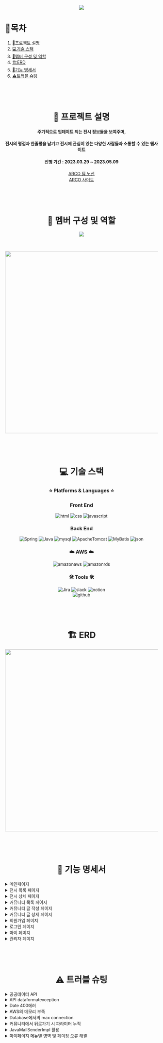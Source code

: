 <div align="center">

<img src="https://i.imgur.com/PdXRRbb.png">

<div align="left">
  
# 📌목차

1. [📄프로젝트 설명](#-프로젝트-설명)
2. [💻기술 스택](#-기술-스택)
3. [👥멤버 구성 및 역할](#-멤버-구성-및-역할)
4. [🏗️ERD](#%EF%B8%8F-erd)
5. [💬기능 명세서](#-기능-명세서)
6. [⚠️트러블 슈팅](#%EF%B8%8F-트러블-슈팅)
  
</div>
<br>
<br>
<br>

# 📄 프로젝트 설명

#### 주기적으로 업데이트 되는 전시 정보들을 보여주며,<br>
#### 전시의 평점과 한줄평을 남기고 전시에 관심이 있는 다양한 사람들과 소통할 수 있는 웹사이트 <br>
#### 진행 기간 : 2023.03.29 ~ 2023.05.09

[ARCO 팀 노션](https://www.notion.so/ARCO-cf3fb9406b27433189c14aba503970c5)<br>
[ARCO 사이트](https://arco.today/)
  
<br><br><br>

# 👥 멤버 구성 및 역할

<a href="https://github.com/rhdmswl/ARCOProject/graphs/contributors">
  <img src="https://contrib.rocks/image?repo=rhdmswl/ARCOProject" />
</a>

<br><br>
<img src="https://i.imgur.com/cf5j6rw.png" width="600">
  
<br><br><br>

# 💻 기술 스택

### ⭐ Platforms & Languages ⭐

### Front End

![html](https://img.shields.io/badge/HTML5-E34F26?style=for-the-badge&logo=HTML5&logoColor=white)
![css](https://img.shields.io/badge/CSS3-1572B6?style=for-the-badge&logo=CSS3&logoColor=white)
![javascript](https://img.shields.io/badge/JavaScript-F7DF1E?style=for-the-badge&logo=JavaScript&logoColor=white)

### Back End
![Spring](https://img.shields.io/badge/Spring-6DB33F?style=for-the-badge&logo=Spring&logoColor=white)
![Java](https://img.shields.io/badge/Java-007396?style=for-the-badge&logo=Java&logoColor=white)
![mysql](https://img.shields.io/badge/MySQL-4479A1?style=for-the-badge&logo=MySQL&logoColor=white)
![ApacheTomcat](https://img.shields.io/badge/ApacheTomcat-F8DC75?style=for-the-badge&logo=ApacheTomcat&logoColor=white)
![MyBatis](https://img.shields.io/badge/MyBatis-000000?style=for-the-badge&logo=MyBatis&logoColor=white)
![json](https://img.shields.io/badge/json-000000?style=for-the-badge&logo=json&logoColor=white)

### ☁️ AWS ☁️

![amazonaws](https://img.shields.io/badge/amazonaws-232F3E?style=for-the-badge&logo=amazonaws&4a154b=white)
![amazonrds](https://img.shields.io/badge/amazonrds-527FFF?style=for-the-badge&logo=amazonrds&4a154b=white)

### 🛠️ Tools 🛠️

![Jira](https://img.shields.io/badge/Jira-0052CC?style=for-the-badge&logo=Jira&logoColor=white)
![slack](https://img.shields.io/badge/slack-4a154b?style=for-the-badge&logo=slack&4a154b=white)
![notion](https://img.shields.io/badge/Notion-000000?style=for-the-badge&logo=Notion&4a154b=white)  
![github](https://img.shields.io/badge/GitHub-181717?style=for-the-badge&logo=GitHub&181717=white)

<br><br><br>
  
# 🏗️ ERD
  
<img src="https://i.imgur.com/SBAB9f9.png" width="600">

<br><br><br>
  
# 💬 기능 명세서

<div align="left">
  
<details>
<summary> 메인페이지 </summary>
<div markdown="1">

- 상단바
    - 네비게이션을 통해 해당 페이지로 이동 또는 로그인/로그아웃을 할 수 있음
        - 마이 페이지
        - 로그인/로그아웃
        - 회원 가입
- 헤더
    - 로고 클릭 시 메인 페이지로 이동
    - 메뉴 클릭 시 해당 페이지로 이동
        - 전시 목록
        - 커뮤니티
        - 어바웃
- 추천 순으로 정렬된 전시 목록 슬라이드 형태로 조회 가능
    - 전시 포스터 클릭 시 해당 전시 상세 페이지로 이동
- ARCO 소개와 커뮤니티의 BEST 게시판 리스트 조회 가능
    - 더보기 클릭 시 해당 페이지로 이동
- 최신순으로 정렬 된 전시 목록 조회 가능
    - 전시 포스터 클릭 시 해당 전시 상세 페이지로 이동

</div>
</details>

<details>
<summary> 전시 목록 페이지 </summary>
<div markdown="1">

- 종료일순으로 정렬된 전시 목록 조회 가능
    - 전시 포스터 클릭 시 해당 전시 상세 페이지로 이동
    - 종료일순, 별점순, 조회순으로 정렬 방식 변경 가능
- 제목과 날짜로 전시 검색 가능
- 매주 월요일 전시 API 4:00 AM 자동 업데이트

</div>
</details>
  
<details>
<summary> 전시 상세 페이지 </summary>
<div markdown="1">

- 전시 정보 조회 가능
    - 유저가 등록한 평균 별점 조회 가능
    - 티켓 예매 버튼 클릭 시 예매 사이트로 이동
    - 찜하기 버튼 클릭 시 모달창으로 마이 페이지 이동하며 마이 페이지의 찜 캘린더에 전시 일정 등록
- 전시장 위치 조회
    - 전시장 위치 길 찾기 조회 가능
    - 전시장 근처 주차장, 음식점, 카페 조회 가능
    - 주차장, 음식점, 카페 클릭 시 해당 장소의 지도 링크로 이동
- 한줄평
    - 별점과 함께 50자 이내의 한줄평 작성 가능
    - 로그인하지 않은 유저는 작성할 수 없음
    - 작성자 본인만 한줄평 수정, 삭제 가능
  
</div>
</details>
  
<details>
<summary> 커뮤니티 목록 페이지 </summary>
<div markdown="1">

- BEST, 자유, 전시, 정보 게시판 버튼 클릭 시 해당 게시판으로 이동
- 제목, 작성자, 내용으로 게시판 별 게시글 검색 가능
- 게시글 클릭 시 해당 글 상세 페이지로 이동
- BEST 게시판은 추천수 10개 이상의 글만 조회할 수 있으며 글 작성 불가능
- 글 작성 페이지로 이동 가능
    - 로그인하지 않은 사용자는 글 작성할 수 없음
  
</div>
</details>

<details>
<summary> 커뮤니티 글 작성 페이지 </summary>
<div markdown="1">

- 유저가 글을 작성할 게시판을 선택할 수 있으며 작성 버튼을 누른 게시판 위치가 디폴트로 설정되어 있음
- 유저의 닉네임은 고정 값으로 들어 있으며 글 작성 창에서 변경 불가능
- 목록 버튼을 클릭하면 커뮤니티 목록 페이지로 이동
  
</div>
</details>
  
<details>
<summary> 커뮤니티 글 상세 페이지 </summary>
<div markdown="1">

- 게시글
    - 로그인 하지 않은 유저는 게시글과 댓글 조회만 가능
    - 게시글 작성자 본인만 수정, 삭제 가능
        - 작성자 본인에게만 수정, 삭제 버튼 활성화
    - 게시글 하단의 추천 버튼 클릭 시 추천 수 증가하며 재클릭 시 추천 취소 되며 추천 수 감소
- 댓글
    - 댓글 작성 시 유저의 닉네임은 고정 값으로 들어 있으며 댓글 작성란에서 변경 불가능
    - 댓글 작성자 본인만 수정, 삭제 가능
        - 작성자 본인에게만 수정, 삭제 버튼 활성화
  
</div>
</details>
  
<details>
<summary> 회원가입 페이지 </summary>
<div markdown="1">

- 회원가입
    - 헤더의 Sign up 버튼 클릭시 개인 정보 처리 방침에 동의 체크 후 회원 가입 버튼 활성화 되어 페이지 이동 가능
    - 정해진 형식에 맞게 기입해야 회원가입 가능
        - 아이디
            - 4자 이상 10자 이하의 영문 대소문자와 숫자 조합이어야 한다.
            - admin으로 시작하는 아이디와 중복된 아이디는 사용 불가능
            - 공백을 포함할 수 없고 한글 사용 불가능
        - 비밀번호
            - 8자 이상 18자 이하의 영어 소문자/숫자/특수문자 조합이어야 한다.
            - 비밀 번호와 비밀 번호 확인이 일치해야 한다.
        - 닉네임
            - 숫자만 입력하거나 공백을 포함한 닉네임은 사용 불가능
            - 2자 이상 10자 이하의 영문, 한글, 숫자 조합이어야 한다.
            - 관리자 혹은 admin으로 시작하는 닉네임, 중복된 닉네임은 사용 불가능
        - 이메일
            - 이메일 주소는  @기호를 포함해야하며, @기준으로 왼쪽은 영문 대/소문자, 숫자, 특수문자(., _, %, +, -)로 이루어져야 하며, 
              오른쪽은 도메인 주소가 오며, '.(점)'으로 구분된 문자열로 이루어져야한다.
            - 입력한 이메일로 인증 번호가 발송 되며 올바른 인증 번호를 입력해야만 유효성 검사 통과 가능
        - 핸드폰 번호 : 공백을 포함할 수 없고, 10자 또는 11자의 숫자로만 이루어져야한다.
- 회원가입이 완료되면 웰컴 메시지와 함께 로그인 페이지로 이동
- 이미 계정이 있는데 해당 페이지에 들어온 경우 취소 버튼 클릭하여 메인 페이지로 이동
  
</div>
</details>

<details>
<summary> 로그인 페이지 </summary>
<div markdown="1">

- 로그인
    - 아이디와 비밀 번호 잘못 입력 했을 시 오류 메세지 출력
    - 아이디 찾기
        - 가입 시 작성한 닉네임과 전화번호 입력 하면 모달창에 작성자의 아이디 출력
    - 비밀번호 찾기
        - 가입시 작성한 아이디와 이메일을 입력하고 메일 전송 버튼 클릭 시 임시 비밀번호가 발급되어 이메일로 발송
        - 발급된 임시 비밀번호로 로그인 가능
- 로그인 후 메인 페이지로 이동
  
</div>
</details>
  
<details>
<summary> 마이 페이지 </summary>
<div markdown="1">

- 찜한 전시 일정
    - 전시 상세 페이지에서 찜하기 버튼 클릭 시 캘린더에 일정 등록
    - 찜한 전시가 2개 이상일 시 +more 버튼을 클릭하여 조회 가능
- 유저가 작성한 한줄평/게시글/댓글 
    - 각각의 한줄평, 게시글, 댓글에는 링크가 걸려 있으며 클릭 시 해당 페이지로 이동
- 유저 정보
    - 유저의 닉네임 변경할 수 있으며 유효성 검사를 통과해야 최종적으로 변경 가능
    - 비밀번호 변경
        - 새 비밀번호와 새 비밀번호 확인을 입력하여 유효성 검사와 일치 여부를 확인 후 변경 가능
    - 회원 탈퇴
        - 비밀번호 입력하여 탈퇴 할 수 있으며 안내 메세지 확인 후 굿바이 메세지 출력
</div>
</details>
  
<details>
<summary> 관리자 페이지 </summary>
<div markdown="1">

- 관리자 계정으로 로그인 시 상단바에 Admin Page 버튼 활성화
- 회원 관리
    - 전체 사용자의 아이디, 닉네임, 이메일 목록 조회 가능
    - 회원 삭제 가능하며, 삭제 시 해당 회원이 작성한 한줄평, 게시글, 댓글 모두 삭제됨
- 한줄평 관리
    - 한줄평 클릭 시 해당 한줄평으로 이동
    - 관리자 권한으로 활성화된 삭제 버튼으로 한줄평 삭제 가능
- 게시글 관리
    - 게시글 클릭 시 해당 게시글 상세 페이지로 이동
    - 관리자 권한으로 활성화된 삭제 버튼으로 게시글 삭제 가능
    - 게시글이 작성된 게시판 위치 이동 가능
- 댓글 관리
    - 댓글 클릭 시 해당 댓글 상세 페이지로 이동
    - 관리자 권한으로 활성화된 삭제 버튼으로 댓글 사제 가능

</div>
</details>

</div>
  
<br><br><br>
  
# ⚠️ 트러블 슈팅
<div align="left">

<details>
<summary> 공공데이터 API </summary>
<div markdown="1">

- ISSUE
  공공데이터 API를 가져오는 과정에서 필요한 정보를 못 불러 오는 문제 발생(가격, 티켓 URL 등 여러가지 데이터가 제외되어 있음)

- SOLVE
  1. 호출url을 변경하여 다른 정보를 가져오도록 진행 -> 똑같이 원하는 정보를 모두 가지고 올 수 없었음
  2. 호출url을 여러개 사용하여 원하는 데이터를 가지고 올 수 있도록 호출 
      ->  기간별 공연/전시목록(period)에 있는 전시 seq를 추출하여 공연/전시 상세 정보 조회(d?seq={공연/전시 번호}) seq에 대입했고 
          모든 정보를 추출하여 이용 가능하도록 해결
</div>
</details>
  
<details>
<summary> API dataformatexception </summary>
<div markdown="1">

- ISSUE
  API를 DB에 넣는 과정에서 dataformatexception 발생

- SOLVE
  1. 기술문서에는 불러오는 데이터를 포함하고 있지 않았기 때문에 try-catch문으로 불러오는 코드 하나씩 체크를 해본 후 문제가 발생하는 부분을 발견,
     데이터(날짜관련 데이터에서 문제 발생)의 타입을 Date에서 String으로 변경 후 실행 -> 동일한 오류 발생
  2. 두가지 타입으로 저장되어 있는 부분을 발견 후 String으로 db의 컬럼을 수정하고 불러오는 데이터의 타입을 String으로 변경하여 저장할 수 있도록 해결
</div>
</details>
  
  
<details>
<summary> Date 400에러 </summary>
<div markdown="1">

- ISSUE
  검색 부분에서 date 검색 시 400에러 발생

- SOLVE
  1. Date 검색 부분을 처리하기위해 input 태그의 type date를 사용하여 날짜를 받아오고 받아온 날짜보다 전시 종료일이 큰 데이터를 가져오도록 구현
하고 dto(Critrtia)부분에서 date를 받아올 수 있도록 Date타입의 date 필드를 작성 했지만 400에러 발생
  2. input태그의 date는 String으로 데이터를 처리하기 때문에 dto에서 date 타입이 아닌 String으로 변경하여 해결
</div>
</details>
  
<details>
<summary> AWS의 메모리 부족 </summary>
<div markdown="1">

- ISSUE
  AWS Free Tier의 메모리가 1GB 밖에 되지않아, 웹 배포를 진행시 메모리가 부족하여 2~3일 이후 서버가 다운되는 현상 발생

- SOLVE
  1. 현실적으로 인스턴스 업그레이드는 비용이 들기 때문에, SWAP 메모리 공간을 할당해줌
  2. SWAP memory 공간은 HDD(SSD 포함) 의 약 2GB 할당해줌
  3. RAM에 비해서 성능은 떨어지지만, 서버 부하 없이 배포를 진행 할 수 있게됨
</div>
</details>
  
<details>
<summary> Database에서의 max connection </summary>
<div markdown="1">

- ISSUE
  AWS RDS를 사용 중, max connection 오류 발생. 다수의 인원이 개발을 하며 DB에 접근한 후, 연결을 종료 시키지 않아 접속이 누적되고 있었음

- SOLVE
  hikari에서 maxlifetime을 줄여주고, AWS RDS 에서 max connection 제한을 최대한 늘려줌
</div>
</details>
  
<details>
<summary> 커뮤니티에서 뒤로가기 시 파라미터 누적 </summary>
<div markdown="1">

- ISSUE
  CRUD 기능 구현 중, 게시글 상세 조회 후 뒤로가기 진행 시, 파라미터가 누적되어 다른 게시글 상세로 이동하면 이전의 게시글로 이동하는 오류 발생

- SOLVE
  기존 구현 로직에 의하면 클릭한 해당 postId를 받아와 파라미터로 추가하여 해당 게시글로 이동
  -> 파라미터로 추가하는 방식이 아닌 postId와 brdId를 직접 주소로 넘겨 이동하는 방식으로 수정
</div>
</details>

<details>
<summary> JavaMailSenderImpl 활용 </summary>
<div markdown="1">
- 회원가입 - 이메일 인증 
    - 회원가입 시 이메일 인증을 구현하여 무분별한 회원가입을 방지함. email-context.xml로 bean을 등록한 후 스프링의 JavaMailSenderImpl 클래스를 활용해 MailSendService 클래스를 제작함. Random 클래스를 활용해 난수를 발생시키고 이메일 양식을 정한 후 이메일을 전송하는 로직으로 구현.
- 비밀번호 찾기 - 임시 비밀번호 발급
    - 비밀번호 찾기에서 임시 비밀번호를 이메일로 전송해주는 기능 구현. FindPwMailSendService 클래스를 제작하여 문자와 숫자로 이뤄진 임시 비밀번호를 해당 유저의 이메일로 전송함.

</div>
</details>


<details>
<summary> 마이페이지 메뉴별 영역 및 페이징 오류 해결 </summary>
<div markdown="1">

- ISSUE
  기존에는 나의 한줄평/게시글/댓글 메뉴 내부에 각각 한줄평, 게시글, 댓글에 대한 페이지 구분이 없었음. 이때 나의 한줄평/게시글/댓글 에서 한줄평이나   게시글 등 각 영역의 페이징 버튼을 클릭 시 화면이 새로고침되어 최초로 돌아가는 문제 발생.

- SOLVE
  나의 한줄평/게시글/댓글에 id 값을 주어 mypage_id를 1, 2, 3으로 구분. javascript로 function showSection을 제작하여 mypage_id에 따른 각각의     섹션에 해당하는 내용이 보이도록 수정. 이를 통해 페이징이 제대로 작동하고 각 영역에 해당하는 내용이 제대로 보이도록 하여 이슈 해결.

</div>
</details>

</div>
  
</div>

